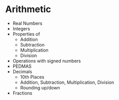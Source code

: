 # Arithmetic

- Real Numbers
- Integers
- Properties of
  - Addition
  - Subtraction
  - Multiplication
  - Division
- Operations with signed numbers
- PEDMAS
- Decimals
  - 10th Places
  - Addition, Subtraction, Multiplication, Division
  - Rounding up/down
- Fractions